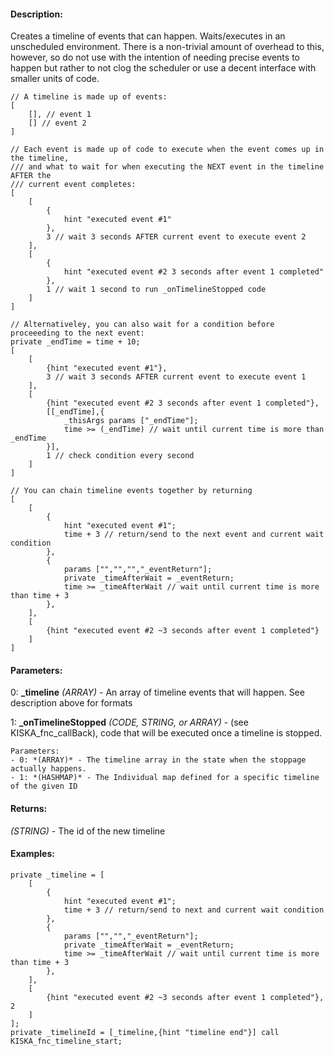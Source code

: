 #### Description:
Creates a timeline of events that can happen. Waits/executes in an unscheduled environment. There is a non-trivial amount of overhead to this, however, so do not use with the intention of needing precise events to happen but rather to not clog the scheduler or use a decent interface with smaller units of code. 
```sqf
// A timeline is made up of events:
[
    [], // event 1
    [] // event 2
]
```
 
```sqf
// Each event is made up of code to execute when the event comes up in the timeline,
/// and what to wait for when executing the NEXT event in the timeline AFTER the 
/// current event completes:
[
    [
        {
            hint "executed event #1"
        },
        3 // wait 3 seconds AFTER current event to execute event 2
    ],
    [
        {
            hint "executed event #2 3 seconds after event 1 completed"
        },
        1 // wait 1 second to run _onTimelineStopped code
    ]
]
```
 
```sqf
// Alternativeley, you can also wait for a condition before proceeeding to the next event:
private _endTime = time + 10;
[
    [
        {hint "executed event #1"},
        3 // wait 3 seconds AFTER current event to execute event 1
    ],
    [
        {hint "executed event #2 3 seconds after event 1 completed"},
        [[_endTime],{
            _thisArgs params ["_endTime"];
            time >= (_endTime) // wait until current time is more than _endTime
        }],
        1 // check condition every second
    ]
]
```
 
```sqf
// You can chain timeline events together by returning
[
    [
        {
            hint "executed event #1";
            time + 3 // return/send to the next event and current wait condition
        },
        {
            params ["","","","_eventReturn"];
            private _timeAfterWait = _eventReturn;
            time >= _timeAfterWait // wait until current time is more than time + 3
        },
    ],
    [
        {hint "executed event #2 ~3 seconds after event 1 completed"}
    ]
]
```

#### Parameters:
0: **_timeline** *(ARRAY)* - An array of timeline events that will happen. See description above for formats

1: **_onTimelineStopped** *(CODE, STRING, or ARRAY)* - (see KISKA_fnc_callBack),code that will be executed once a timeline is stopped. 
    
    Parameters:
    - 0: *(ARRAY)* - The timeline array in the state when the stoppage actually happens.
    - 1: *(HASHMAP)* - The Individual map defined for a specific timeline of the given ID

#### Returns:
*(STRING)* - The id of the new timeline

#### Examples:
```sqf
private _timeline = [
    [
        {
            hint "executed event #1";
            time + 3 // return/send to next and current wait condition
        },
        {
            params ["","","_eventReturn"];
            private _timeAfterWait = _eventReturn;
            time >= _timeAfterWait // wait until current time is more than time + 3
        },
    ],
    [
        {hint "executed event #2 ~3 seconds after event 1 completed"}, 2
    ]
];
private _timelineId = [_timeline,{hint "timeline end"}] call KISKA_fnc_timeline_start;
```

